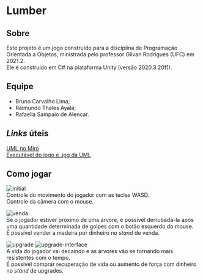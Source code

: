 # Lumber

## Sobre
Este projeto é um jogo construído para a disciplina de Programação Orientada a Objetos, ministrada pelo professor Gilvan Rodrigues (UFC) em 2021.2.  
Ele é construído em C# na plataforma Unity (versão 2020.3.20f1).

## Equipe
- Bruno Carvalho Lima;
- Raimundo Thales Ayala;
- Rafaella Sampaio de Alencar.

## *Links* úteis
[UML no Miro](https://miro.com/app/board/uXjVOPH1Q-A=/?invite_link_id=185251299795)  
[Executável do jogo e .jpg da UML](https://drive.google.com/drive/folders/1pTBSIVw45fj7g3x4FjyHwwFgf_tbcrMA?usp=sharing)

## Como jogar
![initial](https://user-images.githubusercontent.com/46501003/152696234-734aaf0c-4e3d-4b08-b283-e0c7c437b295.jpg)  
Controle do movimento do jogador com as teclas WASD.  
Controle da câmera com o mouse.  

![venda](https://user-images.githubusercontent.com/46501003/152696245-24c1facd-6565-47c6-a7a3-f32ef6c876f9.jpg)  
Se o jogador estiver próximo de uma árvore, é possível derrubadá-la após uma quantidade determinada de golpes com o botão esquerdo do mouse.  
É possível vender a madeira por dinheiro no *stand* de venda.

![upgrade](https://user-images.githubusercontent.com/46501003/152696249-be471062-8a00-411f-bfba-1069635a0be3.jpg)
![upgrade-interface](https://user-images.githubusercontent.com/46501003/152696258-14bbd7b6-38d6-4e24-8398-160ac14bf1b0.jpg)  
A vida do jogador vai decaindo e as árvores vão se tornando mais resistentes com o tempo.  
É possível comprar recuperação de vida ou aumento de força com dinheiro no *stand* de upgrades.
